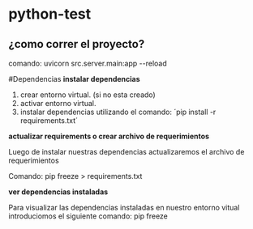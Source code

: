 # python-test

## ¿como correr el proyecto?

comando: uvicorn src.server.main:app --reload



#Dependencias
**instalar dependencias**

1. crear entorno virtual. (si no esta creado)
2. activar entorno virtual.
3. instalar dependencias utilizando el comando: ´pip install -r requirements.txt´

 **actualizar requirements o crear archivo de requerimientos**
 
 Luego de instalar nuestras dependencias actualizaremos el archivo de requerimientos
 
 Comando: pip freeze > requirements.txt
 
 **ver dependencias instaladas**
 
 Para visualizar las dependencias instaladas en nuestro entorno vitual introduciomos el siguiente comando: pip freeze 
